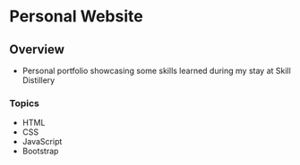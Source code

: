 # Personal Website

## Overview
- Personal portfolio showcasing some skills learned during my stay at Skill Distillery

### Topics
* HTML
* CSS
* JavaScript
* Bootstrap

